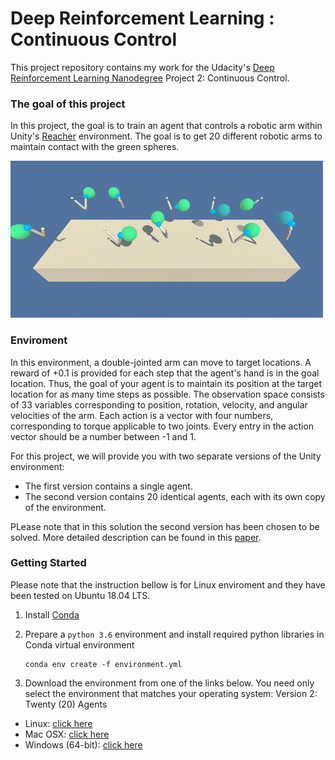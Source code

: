 # Deep Reinforcement Learning : Continuous Control

This project repository contains my work for the Udacity's [Deep Reinforcement Learning Nanodegree](https://www.udacity.com/course/deep-reinforcement-learning-nanodegree--nd893) Project 2: Continuous Control.

### The goal of this project

In this project, the goal is to train an agent that controls a robotic arm within Unity's [Reacher](https://github.com/Unity-Technologies/ml-agents/blob/master/docs/Learning-Environment-Examples.md#reacher) environment. The goal is to get 20 different robotic arms to maintain contact with the green spheres.


![In Project 1, train an agent that controls a robotic arm.](images/reacher_20_u.gif)

### Enviroment 

In this environment, a double-jointed arm can move to target locations. A reward of +0.1 is provided for each step that the agent's hand is in the goal location. Thus, the goal of your agent is to maintain its position at the target location for as many time steps as possible.
The observation space consists of 33 variables corresponding to position, rotation, velocity, and angular velocities of the arm. Each action is a vector with four numbers, corresponding to torque applicable to two joints. Every entry in the action vector should be a number between -1 and 1.

For this project, we will provide you with two separate versions of the Unity environment:

 - The first version contains a single agent.
 - The second version contains 20 identical agents, each with its own copy of the environment.

PLease note that in this solution the second version has been chosen to be solved.
More detailed description can be found in this [paper](https://arxiv.org/pdf/1809.02627.pdf).


### Getting Started
Please note that the instruction bellow is for Linux enviroment and they have been tested on Ubuntu 18.04 LTS.
1. Install [Conda](https://docs.conda.io/projects/conda/en/latest/index.html#)

2. Prepare a `python 3.6` environment and install required python libraries in Conda virtual environment 

	```
	conda env create -f environment.yml
	```
	
3. Download the environment from one of the links below.  You need only select the environment that matches your operating system:
Version 2: Twenty (20) Agents

 - Linux: [click here](https://s3-us-west-1.amazonaws.com/udacity-drlnd/P2/Reacher/Reacher_Linux.zip)
 - Mac OSX: [click here](https://s3-us-west-1.amazonaws.com/udacity-drlnd/P2/Reacher/Reacher.app.zip)
 - Windows (64-bit): [click here](https://s3-us-west-1.amazonaws.com/udacity-drlnd/P2/Reacher/Reacher_Windows_x86_64.zip)
